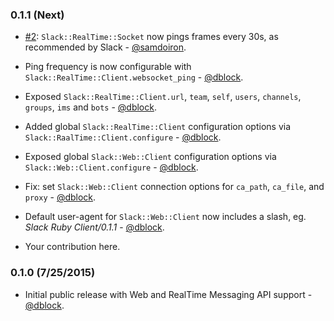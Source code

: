 ### 0.1.1 (Next)

* [#2](https://github.com/dblock/slack-ruby-client/pull/2): `Slack::RealTime::Socket` now pings frames every 30s, as recommended by Slack - [@samdoiron](https://github.com/samdoiron).
* Ping frequency is now configurable with `Slack::RealTime::Client.websocket_ping` - [@dblock](https://github.com/dblock).
* Exposed `Slack::RealTime::Client.url`, `team`, `self`, `users`, `channels`, `groups`, `ims` and `bots` - [@dblock](https://github.com/dblock).
* Added global `Slack::RealTime::Client` configuration options via `Slack::RaalTime::Client.configure` - [@dblock](https://github.com/dblock).
* Exposed global `Slack::Web::Client` configuration options via `Slack::Web::Client.configure` - [@dblock](https://github.com/dblock).
* Fix: set `Slack::Web::Client` connection options for `ca_path`, `ca_file`, and `proxy` - [@dblock](https://github.com/dblock).
* Default user-agent for `Slack::Web::Client` now includes a slash, eg. _Slack Ruby Client/0.1.1_ - [@dblock](https://github.com/dblock).

* Your contribution here.

### 0.1.0 (7/25/2015)

* Initial public release with Web and RealTime Messaging API support - [@dblock](https://github.com/dblock).

